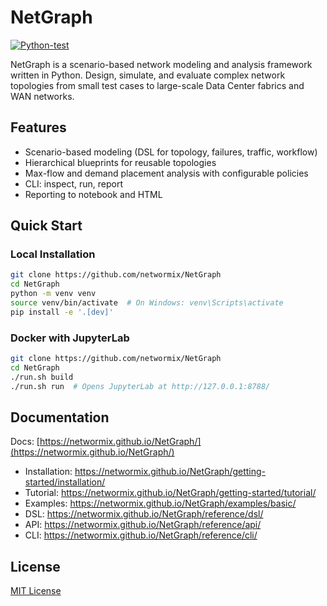 # NetGraph

[![Python-test](https://github.com/networmix/NetGraph/actions/workflows/python-test.yml/badge.svg?branch=main)](https://github.com/networmix/NetGraph/actions/workflows/python-test.yml)

NetGraph is a scenario-based network modeling and analysis framework written in Python. Design, simulate, and evaluate complex network topologies from small test cases to large-scale Data Center fabrics and WAN networks.

## Features

- Scenario-based modeling (DSL for topology, failures, traffic, workflow)
- Hierarchical blueprints for reusable topologies
- Max-flow and demand placement analysis with configurable policies
- CLI: inspect, run, report
- Reporting to notebook and HTML

## Quick Start

### Local Installation

```bash
git clone https://github.com/networmix/NetGraph
cd NetGraph
python -m venv venv
source venv/bin/activate  # On Windows: venv\Scripts\activate
pip install -e '.[dev]'
```

### Docker with JupyterLab

```bash
git clone https://github.com/networmix/NetGraph
cd NetGraph
./run.sh build
./run.sh run  # Opens JupyterLab at http://127.0.0.1:8788/
```

## Documentation

Docs: [https://networmix.github.io/NetGraph/](https://networmix.github.io/NetGraph/)

- Installation: <https://networmix.github.io/NetGraph/getting-started/installation/>
- Tutorial: <https://networmix.github.io/NetGraph/getting-started/tutorial/>
- Examples: <https://networmix.github.io/NetGraph/examples/basic/>
- DSL: <https://networmix.github.io/NetGraph/reference/dsl/>
- API: <https://networmix.github.io/NetGraph/reference/api/>
- CLI: <https://networmix.github.io/NetGraph/reference/cli/>

## License

[MIT License](LICENSE)
